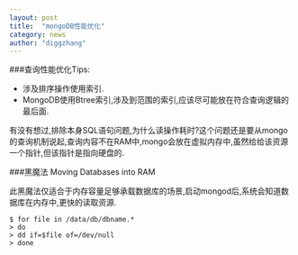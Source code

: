 ```yaml
---
layout: post
title:  "mongoDB性能优化"
category: news
author: "diggzhang"
---
```


###查询性能优化Tips:

- 涉及排序操作使用索引.
- MongoDB使用Btree索引,涉及到范围的索引,应该尽可能放在符合查询逻辑的最后面.

有没有想过,排除本身SQL语句问题,为什么读操作耗时?这个问题还是要从mongo的查询机制说起,查询内容不在RAM中,mongo会放在虚拟内存中,虽然给给该资源一个指针,但该指针是指向硬盘的.

###黑魔法 Moving Databases into RAM

此黑魔法仅适合于内存容量足够承载数据库的场景,启动mongod后,系统会知道数据库在内存中,更快的读取资源.

```
$ for file in /data/db/dbname.*
> do
> dd if=$file of=/dev/null
> done
```

